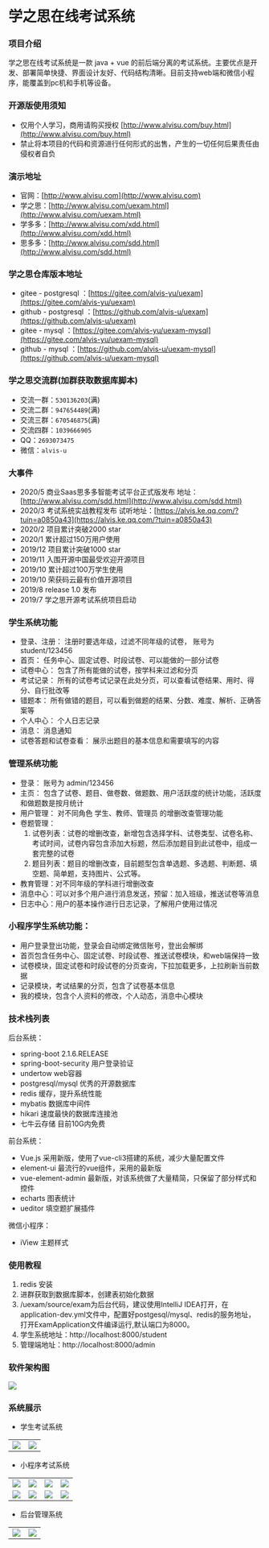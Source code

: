 # 学之思在线考试系统

### 项目介绍
学之思在线考试系统是一款 java + vue 的前后端分离的考试系统。主要优点是开发、部署简单快捷、界面设计友好、代码结构清晰。目前支持web端和微信小程序，能覆盖到pc机和手机等设备。


### 开源版使用须知
 * 仅用个人学习，商用请购买授权 [http://www.alvisu.com/buy.html](http://www.alvisu.com/buy.html) 
 * 禁止将本项目的代码和资源进行任何形式的出售，产生的一切任何后果责任由侵权者自负

### 演示地址
 * 官网：[http://www.alvisu.com](http://www.alvisu.com)
 * 学之思：[http://www.alvisu.com/uexam.html](http://www.alvisu.com/uexam.html) 
 * 学多多：[http://www.alvisu.com/xdd.html](http://www.alvisu.com/xdd.html) 
 * 思多多：[http://www.alvisu.com/sdd.html](http://www.alvisu.com/sdd.html) 

### 学之思仓库版本地址
* gitee - postgresql ：[https://gitee.com/alvis-yu/uexam](https://gitee.com/alvis-yu/uexam)
* github - postgresql ：[https://github.com/alvis-u/uexam](https://github.com/alvis-u/uexam)
* gitee - mysql ：[https://gitee.com/alvis-yu/uexam-mysql](https://gitee.com/alvis-yu/uexam-mysql)
* github - mysql ：[https://github.com/alvis-u/uexam-mysql](https://github.com/alvis-u/uexam-mysql)

### 学之思交流群(加群获取数据库脚本)
* 交流一群：`530136203`(满)
* 交流二群：`947654489`(满)
* 交流三群：`670546875`(满)
* 交流四群：`1039666905`
* QQ：`2693073475`
* 微信：`alvis-u`

 
### 大事件
 * 2020/5 商业Saas思多多智能考试平台正式版发布 地址：[http://www.alvisu.com/sdd.html](http://www.alvisu.com/sdd.html) 
 * 2020/3 考试系统实战教程发布 试听地址：[https://alvis.ke.qq.com/?tuin=a0850a43](https://alvis.ke.qq.com/?tuin=a0850a43)
 * 2020/2 项目累计突破2000 star
 * 2020/1 累计超过150万用户使用
 * 2019/12 项目累计突破1000 star
 * 2019/11 入围开源中国最受欢迎开源项目
 * 2019/10 累计超过100万学生使用
 * 2019/10 荣获码云最有价值开源项目
 * 2019/8 release 1.0 发布
 * 2019/7 学之思开源考试系统项目启动


### 学生系统功能
* 登录、注册： 注册时要选年级，过滤不同年级的试卷， 账号为student/123456
* 首页： 任务中心、固定试卷、时段试卷、可以能做的一部分试卷
* 试卷中心： 包含了所有能做的试卷，按学科来过滤和分页
* 考试记录： 所有的试卷考试记录在此处分页，可以查看试卷结果、用时、得分、自行批改等
* 错题本： 所有做错的题目，可以看到做题的结果、分数、难度、解析、正确答案等
* 个人中心： 个人日志记录
* 消息： 消息通知 
* 试卷答题和试卷查看： 展示出题目的基本信息和需要填写的内容

### 管理系统功能
* 登录： 账号为 admin/123456
* 主页： 包含了试卷、题目、做卷数、做题数、用户活跃度的统计功能，活跃度和做题数是按月统计
* 用户管理： 对不同角色 学生、教师、管理员 的增删改查管理功能
* 卷题管理：
    1. 试卷列表：试卷的增删改查，新增包含选择学科、试卷类型、试卷名称、考试时间，试卷内容包含添加大标题，然后添加题目到此试卷中，组成一套完整的试卷
    2. 题目列表：题目的增删改查，目前题型包含单选题、多选题、判断题、填空题、简单题，支持图片、公式等。
* 教育管理：对不同年级的学科进行增删改查
* 消息中心：可以对多个用户进行消息发送，预留：加入班级，推送试卷等消息
* 日志中心：用户的基本操作进行日志记录，了解用户使用过情况

### 小程序学生系统功能：
* 用户登录登出功能，登录会自动绑定微信账号，登出会解绑
* 首页包含任务中心、固定试卷、时段试卷、推送试卷模块，和web端保持一致
* 试卷模块，固定试卷和时段试卷的分页查询，下拉加载更多，上拉刷新当前数据
* 记录模块，考试结果的分页，包含了试卷基本信息
* 我的模块，包含个人资料的修改，个人动态，消息中心模块


###  技术栈列表
后台系统：
* spring-boot  2.1.6.RELEASE
* spring-boot-security 用户登录验证 
* undertow  web容器 
* postgresql/mysql 优秀的开源数据库
* redis 缓存，提升系统性能
* mybatis 数据库中间件
* hikari 速度最快的数据库连接池
* 七牛云存储 目前10G内免费

前台系统：
* Vue.js  采用新版，使用了vue-cli3搭建的系统，减少大量配置文件
* element-ui  最流行的vue组件，采用的最新版
* vue-element-admin 最新版，对该系统做了大量精简，只保留了部分样式和控件
* echarts 图表统计
* ueditor 填空题扩展插件

微信小程序：
* iView 主题样式

### 使用教程
1. redis 安装
2. 进群获取到数据库脚本，创建表初始化数据
3. /uexam/source/exam为后台代码，建议使用IntelliJ IDEA打开，在application-dev.yml文件中，配置好postgesql/mysql、redis的服务地址，打开ExamApplication文件编译运行,默认端口为8000。
4. 学生系统地址：http://localhost:8000/student
5. 管理端地址：http://localhost:8000/admin

### 软件架构图
![](doc/image/frame/2.png)

### 系统展示
* 学生考试系统
<table>
    <tr>
        <td><img src="doc/image/student/2.png"/></td>
        <td><img src="doc/image/student/12.png"/></td>
    </tr>
</table>

*  小程序考试系统
<table>
    <tr>
        <td><img src="doc/image/wx/student/1.png"/></td>
        <td><img src="doc/image/wx/student/2.png"/></td>
        <td><img src="doc/image/wx/student/3.png"/></td>
        <td><img src="doc/image/wx/student/4.png"/></td>
    </tr>
    <tr>
        <td><img src="doc/image/wx/student/5.png"/></td>
        <td><img src="doc/image/wx/student/8.png"/></td>
        <td><img src="doc/image/wx/student/6.png"/></td>
        <td><img src="doc/image/wx/student/7.png"/></td>
    </tr>
</table>

* 后台管理系统

<table>
    <tr>
        <td><img src="doc/image/admin/12.png"/></td>
        <td><img src="doc/image/admin/13.png"/></td>
    </tr>
</table>
     